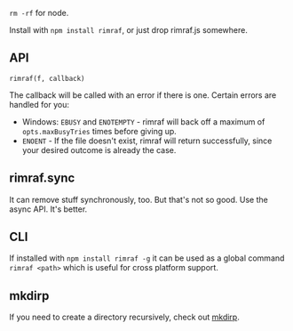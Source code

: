 `rm -rf` for node.

Install with `npm install rimraf`, or just drop rimraf.js somewhere.






























<extoc></extoc>

## API

`rimraf(f, callback)`

The callback will be called with an error if there is one.  Certain
errors are handled for you:

* Windows: `EBUSY` and `ENOTEMPTY` - rimraf will back off a maximum of
  `opts.maxBusyTries` times before giving up.
* `ENOENT` - If the file doesn't exist, rimraf will return
  successfully, since your desired outcome is already the case.

## rimraf.sync

It can remove stuff synchronously, too.  But that's not so good.  Use
the async API.  It's better.

## CLI

If installed with `npm install rimraf -g` it can be used as a global
command `rimraf <path>` which is useful for cross platform support.

## mkdirp

If you need to create a directory recursively, check out
[mkdirp](https://github.com/substack/node-mkdirp).
